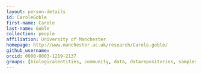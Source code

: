 ```yaml
---
layout: person-details
id: CaroleGoble
first-name: Carole
last-name: Goble
collection: people
affiliation: University of Manchester
homepage: http://www.manchester.ac.uk/research/Carole.goble/
github_username:
orcid: 0000-0003-1219-2137
groups: [biologicalentities, community, data, datarepositories, samples]
---
```

